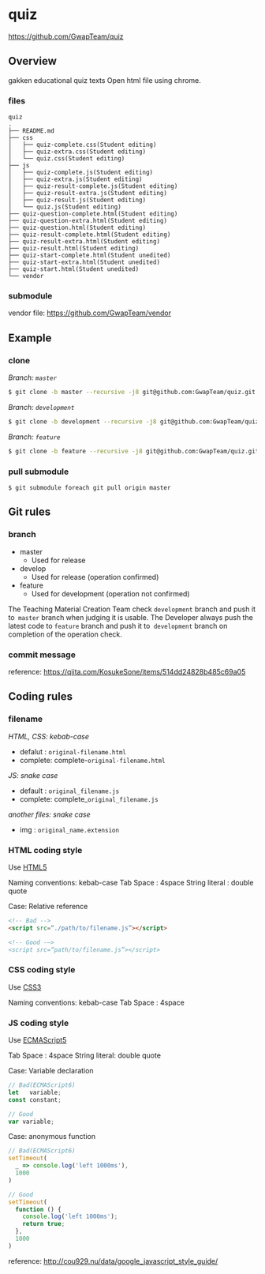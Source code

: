 ﻿# quiz
https://github.com/GwapTeam/quiz

## Overview
gakken educational quiz texts
Open html file using chrome.

### files
```
quiz
.
├── README.md
├── css
│   ├── quiz-complete.css(Student editing)
│   ├── quiz-extra.css(Student editing)
│   └── quiz.css(Student editing)
├── js
│   ├── quiz-complete.js(Student editing)
│   ├── quiz-extra.js(Student editing)
│   ├── quiz-result-complete.js(Student editing)
│   ├── quiz-result-extra.js(Student editing)
│   ├── quiz-result.js(Student editing)
│   └── quiz.js(Student editing)
├── quiz-question-complete.html(Student editing)
├── quiz-question-extra.html(Student editing)
├── quiz-question.html(Student editing)
├── quiz-result-complete.html(Student editing)
├── quiz-result-extra.html(Student editing)
├── quiz-result.html(Student editing)
├── quiz-start-complete.html(Student unedited)
├── quiz-start-extra.html(Student unedited)
├── quiz-start.html(Student unedited)
└── vendor
```

### submodule
vendor file: https://github.com/GwapTeam/vendor

## Example
### clone
_Branch: `master`_
```bash
$ git clone -b master --recursive -j8 git@github.com:GwapTeam/quiz.git
```

_Branch: `development`_
```bash
$ git clone -b development --recursive -j8 git@github.com:GwapTeam/quiz.git
```

_Branch: `feature`_
```bash
$ git clone -b feature --recursive -j8 git@github.com:GwapTeam/quiz.git
```

### pull submodule
```
$ git submodule foreach git pull origin master
```

<!-- Common Items -->

## Git rules

### branch
* master
    - Used for release
* develop
    - Used for release (operation confirmed)
* feature
    - Used for development (operation not confirmed)

The Teaching Material Creation Team check `development` branch and push it to` master` branch when judging it is usable.
The Developer always push the latest code to `feature` branch and push it to` development` branch on completion of the operation check.

### commit message
reference: https://qiita.com/KosukeSone/items/514dd24828b485c69a05

## Coding rules

### filename
_HTML, CSS: kebab-case_

* defalut : `original-filename.html`
* complete: complete-`original-filename.html`

_JS: snake case_

* default : `original_filename.js`
* complete: complete\_`original_filename.js`

_another files: snake case_

* img : `original_name.extension`

### HTML coding style

Use [HTML5](https://www.w3.org/TR/html5/)

Naming conventions: kebab-case
Tab Space         : 4space
String literal    : double quote

Case: Relative reference
```html
<!-- Bad -->
<script src=“./path/to/filename.js”></script>

<!-- Good -—>
<script src=“path/to/filename.js”></script>
```

### CSS coding style

Use [CSS3](https://developer.mozilla.org/ja/docs/Web/CSS/CSS3)

Naming conventions: kebab-case
Tab Space         : 4space

### JS coding style

Use [ECMAScript5](https://www.ecma-international.org/ecma-262/6.0/)

Tab Space     : 4space
String literal: double quote

Case: Variable declaration
```javascript
// Bad(ECMAScript6)
let   variable;
const constant;

// Good
var variable;
```

Case: anonymous function
```javascript
// Bad(ECMAScript6)
setTimeout(
  _ => console.log('left 1000ms'),
  1000
)

// Good
setTimeout(
  function () {
    console.log('left 1000ms');
    return true;
  },
  1000
)
```

reference: http://cou929.nu/data/google_javascript_style_guide/
